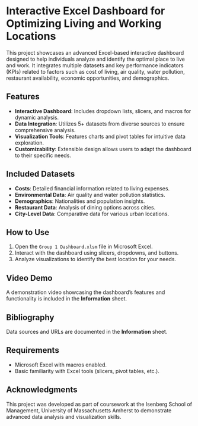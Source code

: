 
# Interactive Excel Dashboard for Optimizing Living and Working Locations  

This project showcases an advanced Excel-based interactive dashboard designed to help individuals analyze and identify the optimal place to live and work. It integrates multiple datasets and key performance indicators (KPIs) related to factors such as cost of living, air quality, water pollution, restaurant availability, economic opportunities, and demographics.  

## Features  
- **Interactive Dashboard**: Includes dropdown lists, slicers, and macros for dynamic analysis.  
- **Data Integration**: Utilizes 5+ datasets from diverse sources to ensure comprehensive analysis.  
- **Visualization Tools**: Features charts and pivot tables for intuitive data exploration.  
- **Customizability**: Extensible design allows users to adapt the dashboard to their specific needs.  

## Included Datasets  
- **Costs**: Detailed financial information related to living expenses.  
- **Environmental Data**: Air quality and water pollution statistics.  
- **Demographics**: Nationalities and population insights.  
- **Restaurant Data**: Analysis of dining options across cities.  
- **City-Level Data**: Comparative data for various urban locations.  

## How to Use  
1. Open the `Group 1 Dashboard.xlsm` file in Microsoft Excel.  
2. Interact with the dashboard using slicers, dropdowns, and buttons.  
3. Analyze visualizations to identify the best location for your needs.  

## Video Demo  
A demonstration video showcasing the dashboard’s features and functionality is included in the **Information** sheet.

## Bibliography  
Data sources and URLs are documented in the **Information** sheet.  

## Requirements  
- Microsoft Excel with macros enabled.  
- Basic familiarity with Excel tools (slicers, pivot tables, etc.).  

## Acknowledgments  
This project was developed as part of coursework at the Isenberg School of Management, University of Massachusetts Amherst to demonstrate advanced data analysis and visualization skills.
